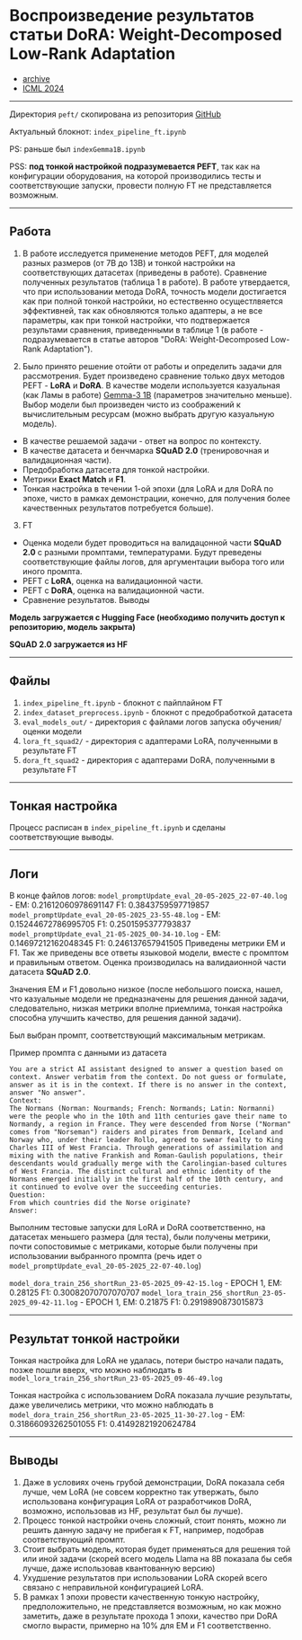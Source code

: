 # Воспроизведение результатов статьи DoRA: Weight-Decomposed Low-Rank Adaptation 

* [archive](https://arxiv.org/html/2402.09353v6) 
* [ICML 2024](https://openreview.net/forum?id=3d5CIRG1n2)

---
Директория `peft/` скопирована из репозитория [GitHub](https://github.com/NVlabs/DoRA)

Актуальный блокнот: `index_pipeline_ft.ipynb`

PS: раньше был `indexGemma1B.ipynb`

PSS: **под тонкой настройкой подразумевается PEFT**, так как на конфигурации оборудования, на которой производились тесты и соответствующие запуски, провести полную FT не представляется возможным.

---
## Работа

1. В работе исследуется применение методов PEFT, для моделей разных размеров (от 7B до 13B) и тонкой настройки на соответствующих датасетах (приведены в работе).
Сравнение полученных результатов (таблица 1 в работе). В работе утвердается, что при использовании метода DoRA, точность модели достигается как при полной тонкой настройки, но естественно осущестлвяется эффективней, так как обновляются только адаптеры, а не все параметры, как при тонкой настройки, что подтвержается результами сравнения, приведенными в таблице 1 (в работе - подразумевается в статье авторов "DoRA: Weight-Decomposed Low-Rank Adaptation").

2. Было принято решение отойти от работы и определить задачи для рассмотрения. 
Будет произведено сравнение только двух методов PEFT - **LoRA** и **DoRA**.
В качестве модели используется казуальная (как Ламы в работе) [Gemma-3 1B](https://huggingface.co/google/gemma-3-1b-it) (параметров значительно меньше). Выбор модели был произведен чисто из соображений к вычислительным ресурсам (можно выбрать другую казуальную модель).

- В качестве решаемой задачи - ответ на вопрос по контексту.
- В качестве датасета и бенчмарка **SQuAD 2.0** (тренировочная и валидационная части).
- Предобработка датасета для тонкой настройки.
- Метрики **Exact Match** и **F1**.
- Тонкая настройка в течении 1-ой эпохи (для LoRA и для DoRA по эпохе, чисто в рамках демонстрации, конечно, для получения более качественных результатов потребуется больше).

3. FT
* Оценка модели будет проводиться на валидацонной части **SQuAD 2.0** с разными промптами, температурами. Будут преведены соответствующие файлы логов, для аргументации выбора того или иного промпта.
* PEFT с **LoRA**, оценка на валидационной части.
* PEFT c **DoRA**, оценка на валидационной части.
* Сравнение результатов. Выводы 


**Модель загружается с Hugging Face (необходимо получить доступ к репозиторию, модель закрыта)**

**SQuAD 2.0 загружается из HF**

---

## Файлы

1. `index_pipeline_ft.ipynb` - блокнот с пайплайном FT
2. `index_dataset_preprocess.ipynb` - блокнот с предобработкой датасета
3. `eval_models_out/` - директория с файлами логов запуска обучения/оценки модели
4. `lora_ft_squad2/` - директория с адаптерами LoRA, полученными в результате FT
5. `dora_ft_squad2` - директория с адаптерами DoRA, полученными в результате FT

---

## Тонкая настройка

Процесс расписан в `index_pipeline_ft.ipynb` и сделаны соответствующие выводы.

---

## Логи

В конце файлов логов:
`model_promptUpdate_eval_20-05-2025_22-07-40.log` - EM: 0.21612060978691147 F1: 0.3843759597719857
`model_promptUpdate_eval_20-05-2025_23-55-48.log` - EM: 0.15244672786995705 F1: 0.2501595377793837
`model_promptUpdate_eval_21-05-2025_00-34-10.log` - EM: 0.14697212162048345 F1: 0.246137657941505
Приведены метрики EM и F1. Так же приведены все ответы языковой модели, вместе с промптом и правильным ответом. Оценка производилась на валидаионной части датасета **SQuAD 2.0**.

Значения EM и F1 довольно низкое (после небольшого поиска, нашел, что казуальные модели не предназначены для решения данной задачи, следовательно, низкая метрики вполне приемлима, тонкая настройка способна улучшить качество, для решения данной задачи).

Был выбран промпт, соответствующий максимальным метрикам.

Пример промпта с данными из датасета
```
You are a strict AI assistant designed to answer a question based on context. Answer verbatim from the context. Do not guess or formulate, answer as it is in the context. If there is no answer in the context, answer "No answer".
Context:
The Normans (Norman: Nourmands; French: Normands; Latin: Normanni) were the people who in the 10th and 11th centuries gave their name to Normandy, a region in France. They were descended from Norse ("Norman" comes from "Norseman") raiders and pirates from Denmark, Iceland and Norway who, under their leader Rollo, agreed to swear fealty to King Charles III of West Francia. Through generations of assimilation and mixing with the native Frankish and Roman-Gaulish populations, their descendants would gradually merge with the Carolingian-based cultures of West Francia. The distinct cultural and ethnic identity of the Normans emerged initially in the first half of the 10th century, and it continued to evolve over the succeeding centuries.
Question:
From which countries did the Norse originate?
Answer:
```

Выполним тестовые запуски для LoRA и DoRA соответственно, на датасетах меньшего размера (для теста), были получены метрики, почти сопостовимые с метриками, которые были получены при использовании выбранного промпта (речь идет о `model_promptUpdate_eval_20-05-2025_22-07-40.log`)

`model_dora_train_256_shortRun_23-05-2025_09-42-15.log` - EPOCH 1, EM: 0.28125 F1: 0.30082070707070707
`model_lora_train_256_shortRun_23-05-2025_09-42-11.log` - EPOCH 1, EM: 0.21875 F1: 0.2919890873015873

---

## Результат тонкой настройки

Тонкая настройка для LoRA не удалась, потери быстро начали падать, позже пошли вверх, что можно наблюдать в 
`model_lora_train_256_shortRun_23-05-2025_09-46-49.log`

Тонкая настройка с использованием DoRA показала лучшие результаты, даже увеличелись метрики, что можно наблюдать в `model_dora_train_256_shortRun_23-05-2025_11-30-27.log` - EM: 0.31866093262501055 F1: 0.41492821920624784

---

## Выводы

1. Даже в условиях очень грубой демонстрации, DoRA показала себя лучше, чем LoRA (не совсем корректно так утвержать, было использована конфигурация LoRA от разработчиков DoRA, возможно, использовав из HF, результат был бы лучше).
2. Процесс тонкой настройки очень сложный, стоит понять, можно ли решить данную задачу не прибегая к FT, например, подобрав соответствующий промпт.
3. Стоит выбрать модель, которая будет применяться для решения той или иной задачи (скорей всего модель Llama на 8B показала бы себя лучше, даже использовав квантованную версию)
4. Ухудшение результатов при использовании LoRA скорей всего связано с неправильной конфигурацией LoRA.
5. В рамках 1 эпохи провести качественную тонкую настройку, предположительно, не представляется возможным, но как можно заметить, даже в результате прохода 1 эпохи, качество при DoRA смогло вырасти, примерно на 10% для EM и F1 соответственно.
